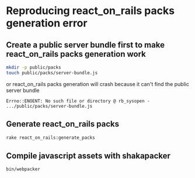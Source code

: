# Reproducing react_on_rails packs generation error

## Create a public server bundle first to make react_on_rails packs generation work

```bash
mkdir -p public/packs
touch public/packs/server-bundle.js
```

or react_on_rails packs generation will crash because it can't find the public server bundle

```
Errno::ENOENT: No such file or directory @ rb_sysopen - .../public/packs/server-bundle.js
```

## Generate react_on_rails packs

```bash
rake react_on_rails:generate_packs
```

## Compile javascript assets with shakapacker

```bash
bin/webpacker
```

